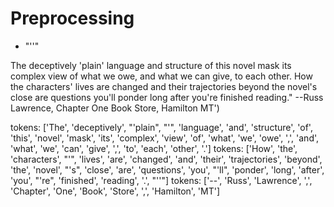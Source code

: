 # Preprocessing

- "'<word>'"

The deceptively \'plain\' language and structure of this novel mask its complex view of what we owe, and what we can give, to each other. How the characters\' lives are changed and their trajectories beyond the novel\'s close are questions you\'ll ponder long after you\'re finished reading." --Russ Lawrence, Chapter One Book Store, Hamilton MT')

tokens: ['The', 'deceptively', "'plain", "'", 'language', 'and', 'structure', 'of', 'this', 'novel', 'mask', 'its', 'complex', 'view', 'of', 'what', 'we', 'owe', ',', 'and', 'what', 'we', 'can', 'give', ',', 'to', 'each', 'other', '.']
tokens: ['How', 'the', 'characters', "'", 'lives', 'are', 'changed', 'and', 'their', 'trajectories', 'beyond', 'the', 'novel', "'s", 'close', 'are', 'questions', 'you', "'ll", 'ponder', 'long', 'after', 'you', "'re", 'finished', 'reading', '.', "''"]
tokens: ['--', 'Russ', 'Lawrence', ',', 'Chapter', 'One', 'Book', 'Store', ',', 'Hamilton', 'MT']

